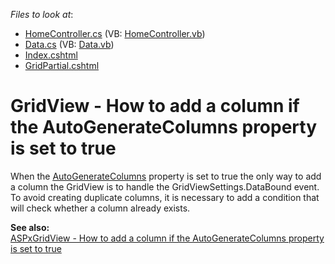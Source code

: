 <!-- default file list -->
*Files to look at*:

* [HomeController.cs](./CS/AddColumnAtRunTime/Controllers/HomeController.cs) (VB: [HomeController.vb](./VB/AddColumnAtRunTime/Controllers/HomeController.vb))
* [Data.cs](./CS/AddColumnAtRunTime/Models/Data.cs) (VB: [Data.vb](./VB/AddColumnAtRunTime/Models/Data.vb))
* [Index.cshtml](./CS/AddColumnAtRunTime/Views/Home/Index.cshtml)
* [GridPartial.cshtml](./CS/AddColumnAtRunTime/Views/Shared/GridPartial.cshtml)
<!-- default file list end -->
# GridView - How to add a column if the AutoGenerateColumns property is set to true


<p>When the <a href="http://documentation.devexpress.com/#AspNet/DevExpressWebASPxGridViewASPxGridView_AutoGenerateColumnstopic"><u>AutoGenerateColumns</u></a> property is set to true the only way to add a column the GridView is to handle the GridViewSettings.DataBound event. To avoid creating duplicate columns, it is necessary to add a condition that will check whether a column already exists.</p><p><strong>See also:</strong><strong><br />
</strong><a href="https://www.devexpress.com/Support/Center/p/E3587">ASPxGridView - How to add a column if the AutoGenerateColumns property is set to true</a></p>

<br/>


